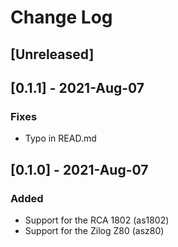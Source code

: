 # Change Log

## [Unreleased]

## [0.1.1] - 2021-Aug-07
### Fixes
- Typo in READ.md

## [0.1.0] - 2021-Aug-07
### Added
- Support for the RCA 1802 (as1802)
- Support for the Zilog Z80 (asz80)
